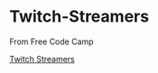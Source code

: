 # Twitch-Streamers
From Free Code Camp 

[Twitch Streamers](https://JohnnyWang94.github.io/Twitch-Streamers)
